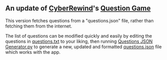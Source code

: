 ## An update of [CyberRewind](https://github.com/CyberRewind)'s [Question Game](https://github.com/CyberRewind/Questions-Game-)

This version fetches questions from a "questions.json" file, rather than fetching them from the internet.

The list of questions can be modified quickly and easily by editing the questions in [questions.txt](https://github.com/kay-who-codes/Dionnes-Question-Game/blob/main/Non-App/questions.txt) to your liking, then running [Questions JSON Generator.py](https://github.com/kay-who-codes/Dionnes-Question-Game/blob/main/Non-App/Questions%20JSON%20Generator.py) to generate a new, updated and formatted [questions.json](https://github.com/kay-who-codes/Dionnes-Question-Game/blob/main/questions.json) file which works with the app.
